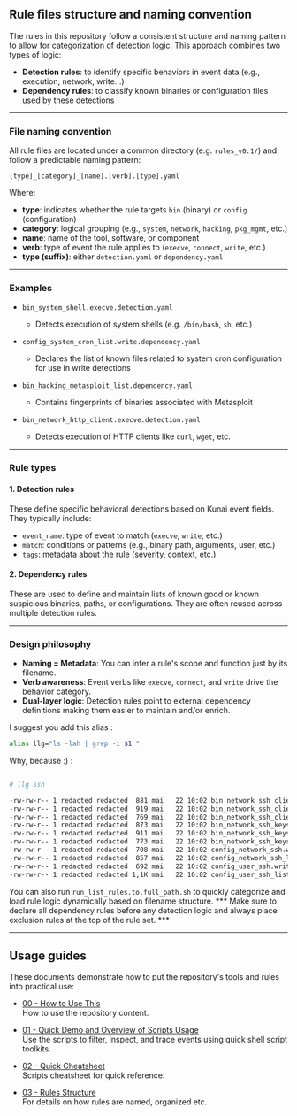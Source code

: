 ## Rule files structure and naming convention

The rules in this repository follow a consistent structure and naming pattern to allow for categorization of detection logic. 
This approach combines two types of logic:

* **Detection rules**: to identify specific behaviors in event data (e.g., execution, network, write...)
* **Dependency rules**: to classify known binaries or configuration files used by these detections

---

### File naming convention

All rule files are located under a common directory (e.g. `rules_v0.1/`) and follow a predictable naming pattern:

```
[type]_[category]_[name].[verb].[type].yaml
```

Where:

* **type**: indicates whether the rule targets `bin` (binary) or `config` (configuration)
* **category**: logical grouping (e.g., `system`, `network`, `hacking`, `pkg_mgmt`, etc.)
* **name**: name of the tool, software, or component
* **verb**: type of event the rule applies to (`execve`, `connect`, `write`, etc.)
* **type (suffix)**: either `detection.yaml` or `dependency.yaml`

---

### Examples

* `bin_system_shell.execve.detection.yaml`
  - Detects execution of system shells (e.g. `/bin/bash`, `sh`, etc.)

* `config_system_cron_list.write.dependency.yaml`
  - Declares the list of known files related to system cron configuration for use in write detections

* `bin_hacking_metasploit_list.dependency.yaml`
  - Contains fingerprints of binaries associated with Metasploit

* `bin_network_http_client.execve.detection.yaml`
  - Detects execution of HTTP clients like `curl`, `wget`, etc.

---

### Rule types

#### 1. Detection rules

These define specific behavioral detections based on Kunai event fields. They typically include:

* `event_name`: type of event to match (`execve`, `write`, etc.)
* `match`: conditions or patterns (e.g., binary path, arguments, user, etc.)
* `tags`: metadata about the rule (severity, context, etc.)

#### 2. Dependency rules

These are used to define and maintain lists of known good or known suspicious binaries, paths, or configurations. 
They are often reused across multiple detection rules.


---

### Design philosophy

* **Naming = Metadata**: You can infer a rule's scope and function just by its filename.
* **Verb awareness**: Event verbs like `execve`, `connect`, and `write` drive the behavior category.
* **Dual-layer logic**: Detection rules point to external dependency definitions making them easier to maintain and/or enrich.

I suggest you add this alias  : 

```bash 
alias llg="ls -lah | grep -i $1 " 
```

Why, because :)  : 

```bash 

# llg ssh   

-rw-rw-r-- 1 redacted redacted  881 mai   22 10:02 bin_network_ssh_client.connect.detection.yaml
-rw-rw-r-- 1 redacted redacted  919 mai   22 10:02 bin_network_ssh_client.execve.detection.yaml
-rw-rw-r-- 1 redacted redacted  769 mai   22 10:02 bin_network_ssh_client_list.dependency.yaml
-rw-rw-r-- 1 redacted redacted  873 mai   22 10:02 bin_network_ssh_keys.connect.detection.yaml
-rw-rw-r-- 1 redacted redacted  911 mai   22 10:02 bin_network_ssh_keys.execve.detection.yaml
-rw-rw-r-- 1 redacted redacted  773 mai   22 10:02 bin_network_ssh_keys_list.dependency.yaml
-rw-rw-r-- 1 redacted redacted  708 mai   22 10:02 config_network_ssh.write.detection.yaml
-rw-rw-r-- 1 redacted redacted  857 mai   22 10:02 config_network_ssh_list.write.dependency.yaml
-rw-rw-r-- 1 redacted redacted  692 mai   22 10:02 config_user_ssh.write.detection.yaml
-rw-rw-r-- 1 redacted redacted 1,1K mai   22 10:02 config_user_ssh_list.write.dependency.yaml

```

You can also run  `run_list_rules.to.full_path.sh` to quickly categorize and load rule logic dynamically based on filename structure. 
*** Make sure to declare all dependency rules before any detection logic and always place exclusion rules at the top of the rule set. ***

---

## Usage guides

These documents demonstrate how to put the repository's tools and rules into practical use:

- [00 - How to Use This](./doc/00_HOWTOUSE.md)  
  How to use the repository content.

- [01 - Quick Demo and Overview of Scripts Usage](./doc/01_QUICK_DEMO.md)  
  Use the scripts to filter, inspect, and trace events using quick shell script toolkits.

- [02 - Quick Cheatsheet](./doc/02_SCRIPTS_CHEATSHEET.md)  
  Scripts cheatsheet for quick reference.

- [03 - Rules Structure](./doc/03_RULES_STRUCTURE.md)  
  For details on how rules are named, organized etc.
  


